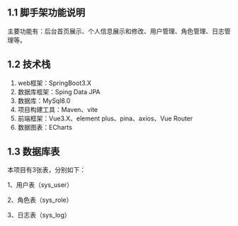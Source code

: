 

## 1.1 脚手架功能说明

主要功能有：后台首页展示、个人信息展示和修改、用户管理、角色管理、日志管理等。

## 1.2 技术栈

1. web框架：SpringBoot3.X
2. 数据库框架：Sping Data JPA
3. 数据库：MySql8.0
4. 项目构建工具：Maven、vite
5. 前端框架：Vue3.X、element plus、pina、axios、Vue Router
6. 数据图表：ECharts

## 1.3 数据库表

本项目有3张表，分别如下：

1、用户表（sys_user）

2、角色表（sys_role）

3、日志表（sys_log）
